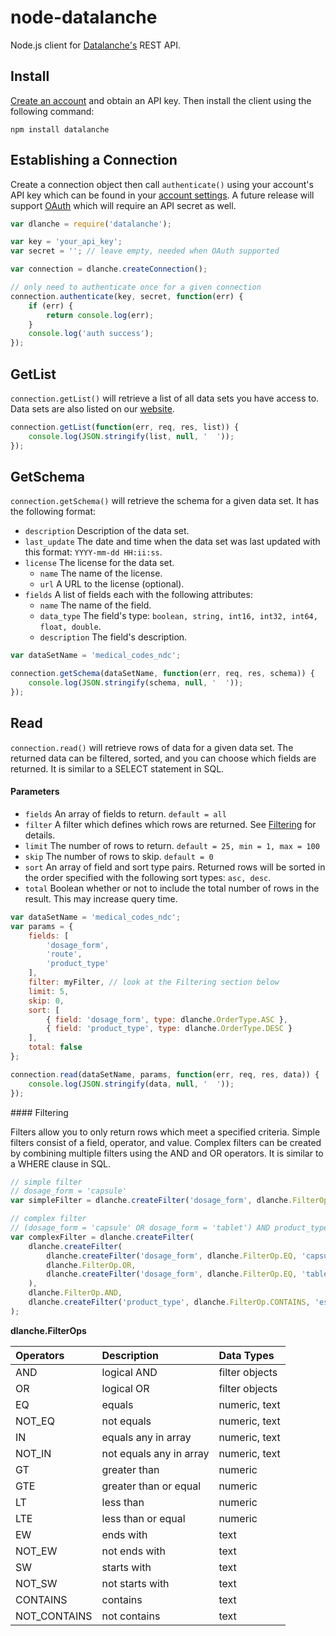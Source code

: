 node-datalanche
===============

Node.js client for [Datalanche's](https://www.datalanche.com) REST API.

## Install

[Create an account](https://www.datalanche.com/signup) and obtain an API key. Then install the client using the
 following command:

    npm install datalanche
 
## Establishing a Connection

Create a connection object then call `authenticate()` using your account's API key which can be found in your 
[account settings](https://www.datalanche.com/account). A future release will support 
[OAuth](http://en.wikipedia.org/wiki/OAuth) which will require an API secret as well.

```js
var dlanche = require('datalanche');

var key = 'your_api_key';
var secret = ''; // leave empty, needed when OAuth supported

var connection = dlanche.createConnection();

// only need to authenticate once for a given connection
connection.authenticate(key, secret, function(err) {
    if (err) {
        return console.log(err);
    }
    console.log('auth success');
});
```
    
## GetList

`connection.getList()` will retrieve a list of all data sets you have access to. Data sets are also listed on our 
[website](https://www.datalanche.com/datasets).

```js
connection.getList(function(err, req, res, list)) {
    console.log(JSON.stringify(list, null, '  '));
});
```
 
## GetSchema

`connection.getSchema()` will retrieve the schema for a given data set. It has the following format:
* `description` Description of the data set.
* `last_update` The date and time when the data set was last updated with this format: `YYYY-mm-dd HH:ii:ss`.
* `license` The license for the data set.
    * `name` The name of the license.
    * `url` A URL to the license (optional).
* `fields` A list of fields each with the following attributes:
    * `name` The name of the field.
    * `data_type` The field's type: `boolean, string, int16, int32, int64, float, double`.
    * `description` The field's description.

```js
var dataSetName = 'medical_codes_ndc';

connection.getSchema(dataSetName, function(err, req, res, schema)) {
    console.log(JSON.stringify(schema, null, '  '));
});
```

## Read

`connection.read()` will retrieve rows of data for a given data set. The returned data can be 
filtered, sorted, and you can choose which fields are returned. It is similar to a SELECT statement 
in SQL.

#### Parameters

* `fields` An array of fields to return. `default = all`
* `filter` A filter which defines which rows are returned. See [Filtering](#filtering) for details.
* `limit` The number of rows to return. `default = 25, min = 1, max = 100`
* `skip` The number of rows to skip. `default = 0`
* `sort` An array of field and sort type pairs. Returned rows will be sorted in the order specified 
with the following sort types: `asc, desc`.
* `total` Boolean whether or not to include the total number of rows in the result. This may increase query time.

```js
var dataSetName = 'medical_codes_ndc';
var params = {
    fields: [
        'dosage_form',
        'route',
        'product_type'
    ],
    filter: myFilter, // look at the Filtering section below
    limit: 5,
    skip: 0,
    sort: [
        { field: 'dosage_form', type: dlanche.OrderType.ASC },
        { field: 'product_type', type: dlanche.OrderType.DESC }
    ],
    total: false
};

connection.read(dataSetName, params, function(err, req, res, data)) {
    console.log(JSON.stringify(data, null, '  '));
});
```

<a name='filtering'/>
#### Filtering

Filters allow you to only return rows which meet a specified criteria. Simple filters consist of 
a field, operator, and value. Complex filters can be created by combining multiple filters using 
the AND and OR operators. It is similar to a WHERE clause in SQL.

```js
// simple filter
// dosage_form = 'capsule'
var simpleFilter = dlanche.createFilter('dosage_form', dlanche.FilterOp.EQ, 'capsule');

// complex filter
// (dosage_form = 'capsule' OR dosage_form = 'tablet') AND product_type.contains('esc')
var complexFilter = dlanche.createFilter(
    dlanche.createFilter(
        dlanche.createFilter('dosage_form', dlanche.FilterOp.EQ, 'capsule'),
        dlanche.FilterOp.OR,
        dlanche.createFilter('dosage_form', dlanche.FilterOp.EQ, 'tablet')
    ),
    dlanche.FilterOp.AND,
    dlanche.createFilter('product_type', dlanche.FilterOp.CONTAINS, 'esc')
);
```

**dlanche.FilterOps**

| Operators    | Description             | Data Types     |
|:------------ |:----------------------- |:-------------- |
| AND          | logical AND             | filter objects |
| OR           | logical OR              | filter objects |
| EQ           | equals                  | numeric, text  |
| NOT_EQ       | not equals              | numeric, text  |
| IN           | equals any in array     | numeric, text  |
| NOT_IN       | not equals any in array | numeric, text  |
| GT           | greater than            | numeric        |
| GTE          | greater than or equal   | numeric        |
| LT           | less than               | numeric        |
| LTE          | less than or equal      | numeric        |
| EW           | ends with               | text           |
| NOT_EW       | not ends with           | text           |
| SW           | starts with             | text           |
| NOT_SW       | not starts with         | text           |
| CONTAINS     | contains                | text           |
| NOT_CONTAINS | not contains            | text           |
